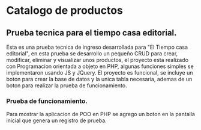 # Catalogo de productos
## Prueba tecnica para el tiempo casa editorial.

Esta es una prueba tecnica de ingreso desarrollada para "El Tiempo casa editorial", en esta prueba se desarrollo un pequeño CRUD para crear, modificar, eliminar y visualizar unos productos, el proyecto esta realizado con Programacion orientada a objeto en PHP, algunas funciones simples se implementaron usando JS y JQuery. El proyecto es funcional, se incluye un boton para crear la base de datos y la unica tabla necesaria, ademas de un boton para realizar la prueba de funcionamiento.

### Prueba de funcionamiento.
Para mostrar la aplicacion de POO en PHP se agrego un boton en la pantalla inicial que genera un registro de prueba.
